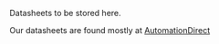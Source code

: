 Datasheets to be stored here.

Our datasheets are found mostly at [AutomationDirect](www.automationdirect.com)
